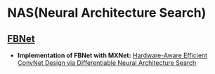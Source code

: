 # NAS(Neural Architecture Search)

## [FBNet](./fbnet)
-  **Implementation of FBNet with MXNet:** [Hardware-Aware Efficient ConvNet Design via Differentiable Neural Architecture Search](https://arxiv.org/pdf/1812.03443.pdf)
